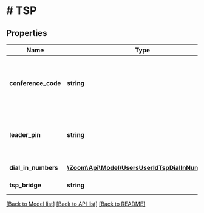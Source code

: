 # # TSP

## Properties

Name | Type | Description | Notes
------------ | ------------- | ------------- | -------------
**conference_code** | **string** | Conference code: numeric value, length is less than 16. | 
**leader_pin** | **string** | Leader PIN: numeric value, length is less than 16. | 
**dial_in_numbers** | [**\Zoom\Api\Model\UsersUserIdTspDialInNumbers[]**](UsersUserIdTspDialInNumbers.md) | List of dial in numbers. | [optional] 
**tsp_bridge** | **string** | Telephony bridge | [optional] 

[[Back to Model list]](../../README.md#documentation-for-models) [[Back to API list]](../../README.md#documentation-for-api-endpoints) [[Back to README]](../../README.md)


